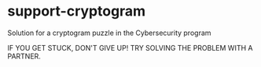 # support-cryptogram
Solution for a cryptogram puzzle in the Cybersecurity program


IF YOU GET STUCK,
DON'T GIVE UP!
TRY SOLVING THE
PROBLEM WITH
A PARTNER.
